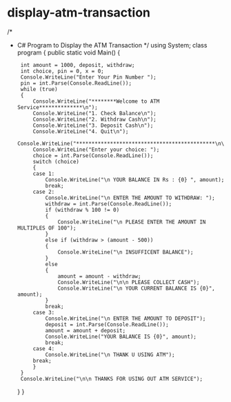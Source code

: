 # display-atm-transaction
/*
 * C# Program to Display the ATM Transaction
 */
using System;
class program
{
    public static void Main()
    {
 
        int amount = 1000, deposit, withdraw;
        int choice, pin = 0, x = 0;
        Console.WriteLine("Enter Your Pin Number ");
        pin = int.Parse(Console.ReadLine());
        while (true)
        {
            Console.WriteLine("********Welcome to ATM Service**************\n");
            Console.WriteLine("1. Check Balance\n");
            Console.WriteLine("2. Withdraw Cash\n");
            Console.WriteLine("3. Deposit Cash\n");
            Console.WriteLine("4. Quit\n");
            Console.WriteLine("*********************************************\n\n");
            Console.WriteLine("Enter your choice: ");
            choice = int.Parse(Console.ReadLine());
            switch (choice)
            {
            case 1:
                Console.WriteLine("\n YOUR BALANCE IN Rs : {0} ", amount);
                break;
            case 2:
                Console.WriteLine("\n ENTER THE AMOUNT TO WITHDRAW: ");
                withdraw = int.Parse(Console.ReadLine());
                if (withdraw % 100 != 0)
                {
                    Console.WriteLine("\n PLEASE ENTER THE AMOUNT IN MULTIPLES OF 100");
                }
                else if (withdraw > (amount - 500))
                {
                    Console.WriteLine("\n INSUFFICENT BALANCE");
                }
                else
                {
                    amount = amount - withdraw;
                    Console.WriteLine("\n\n PLEASE COLLECT CASH");
                    Console.WriteLine("\n YOUR CURRENT BALANCE IS {0}", amount);
                }
                break;
            case 3:
                Console.WriteLine("\n ENTER THE AMOUNT TO DEPOSIT");
                deposit = int.Parse(Console.ReadLine());
                amount = amount + deposit;
                Console.WriteLine("YOUR BALANCE IS {0}", amount);
                break;
            case 4:
                Console.WriteLine("\n THANK U USING ATM");
            break;
            }
        }
        Console.WriteLine("\n\n THANKS FOR USING OUT ATM SERVICE");
    }
 }
